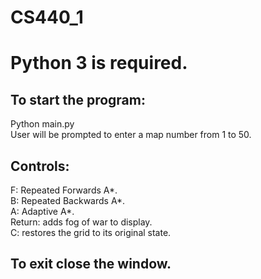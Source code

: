 # CS440_1

# Python 3 is required.

## To start the program:
Python main.py \
User will be prompted to enter a map number from 1 to 50.

## Controls:
F: Repeated Forwards A*. \
B: Repeated Backwards A*. \
A: Adaptive A*. \
Return: adds fog of war to display. \
C: restores the grid to its original state.

## To exit close the window.
